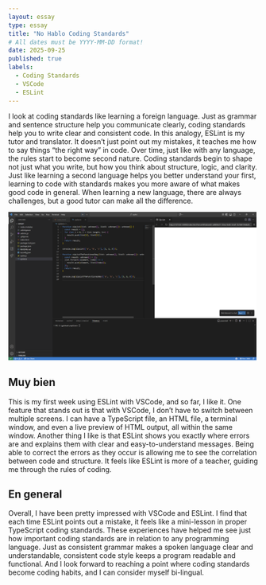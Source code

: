 ```yaml
---
layout: essay
type: essay
title: "No Hablo Coding Standards"
# All dates must be YYYY-MM-DD format!
date: 2025-09-25
published: true
labels:
  - Coding Standards
  - VSCode
  - ESLint
---
```


I look at coding standards like learning a foreign language. Just as grammar and sentence structure help you communicate clearly, coding standards help you to write clear and consistent code. In this analogy, ESLint is my tutor and translator. It doesn’t just point out my mistakes, it teaches me how to say things “the right way” in code. Over time, just like with any language, the rules start to become second nature. Coding standards begin to shape not just what you write, but how you think about structure, logic, and clarity. Just like learning a second language helps you better understand your first, learning to code with standards makes you more aware of what makes good code in general. When learning a new language, there are always challenges, but a good tutor can make all the difference. 

<img width="500px" class="rounded float-start pe-4" src="../img/coding-standards/vscodescreen.png">

## Muy bien

This is my first week using ESLint with VSCode, and so far, I like it. One feature that stands out is that with VSCode, I don’t have to switch between multiple screens. I can have a TypeScript file, an HTML file, a terminal window, and even a live preview of HTML output, all within the same window. Another thing I like is that ESLint shows you exactly where errors are and explains them with clear and easy-to-understand messages. Being able to correct the errors as they occur is allowing me to see the correlation between code and structure. It feels like ESLint is more of a teacher, guiding me through the rules of coding. 

## En general 

Overall, I have been pretty impressed with VSCode and ESLint. I find that each time ESLint points out a mistake, it feels like a mini-lesson in proper TypeScript coding standards. These experiences have helped me see just how important coding standards are in relation to any programming language. Just as consistent grammar makes a spoken language clear and understandable, consistent code style keeps a program readable and functional. And I look forward to reaching a point where coding standards become coding habits, and I can consider myself bi-lingual.
